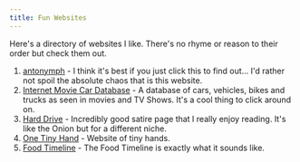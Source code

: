 ```yaml
---
title: Fun Websites
---
```


Here's a directory of websites I like. There's no rhyme or reason to their order but check them out.

1. [antonymph](https://lyra.horse/antonymph/) - I think it's best if you just click this to find out... I'd rather not spoil the absolute chaos that is this website.
2. [Internet Movie Car Database](https://www.imcdb.org/) - A database of cars, vehicles, bikes and trucks as seen in movies and TV Shows. It's a cool thing to click around on.
3. [Hard Drive](https://hard-drive.net/) - Incredibly good satire page that I really enjoy reading. It's like the Onion but for a different niche.
4. [One Tiny Hand](https://onetinyhand.com/) - Website of tiny hands.
5. [Food Timeline](https://foodtimeline.org/) - The Food Timeline is exactly what it sounds like.
